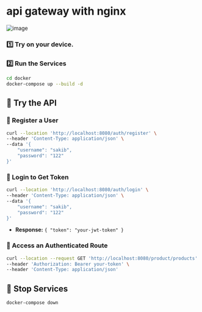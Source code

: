 ﻿# api gateway with nginx
![image](https://github.com/user-attachments/assets/e137f947-229a-4b18-89f4-c1259372aff8)

### 1️⃣ Try on your device.

### 2️⃣ Run the Services

```sh
cd docker
docker-compose up --build -d
```

## 🚀 Try the API
### 🔹 Register a User
```sh
curl --location 'http://localhost:8080/auth/register' \
--header 'Content-Type: application/json' \
--data '{
    "username": "sakib",
    "password": "122"
}'
```

### 🔹 Login to Get Token
```sh
curl --location 'http://localhost:8080/auth/login' \
--header 'Content-Type: application/json' \
--data '{
    "username": "sakib",
    "password": "122"
}'
```
- **Response:** `{ "token": "your-jwt-token" }`

### 🔹 Access an Authenticated Route
```sh
curl --location --request GET 'http://localhost:8080/product/products' \
--header 'Authorization: Bearer your-token' \
--header 'Content-Type: application/json'
```

## 🛑 Stop Services
```sh
docker-compose down
```
